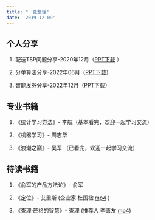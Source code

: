 ```yaml
---
title: "一些整理"
date: '2019-12-09'
---
```






## 个人分享

1.  配送TSP问题分享-2020年12月（<a href="/shares/202012_vrp_papers.pptx" target="_blank">PPT下载</a> ）

2.  分单算法分享-2022年06月（<a href="/shares/202206_assign.pptx" target="_blank">PPT下载</a>）

3.  智能发券分享-2022年12月（<a href="/shares/202212_coupon.pptx" target="_blank">PPT下载</a>）





## 专业书籍

1. 《统计学习方法》- 李航（基本看完，欢迎一起学习交流）

2. 《机器学习》- 周志华

3. 《浪潮之巅》- 吴军  （已看完，欢迎一起学习交流）





## 待读书籍

1. 《俞军的产品方法论》- 俞军

2. 《定位》- 艾里斯 (企业家 杜国楹 <a href="/quote/mp4_two.mp4" target="_blank">mp4</a> )

3. 《查理·芒格的智慧》- 查理 (推荐人 李善友 <a href="/quote/mp4_one.mp4" target="_blank">mp4</a>)
